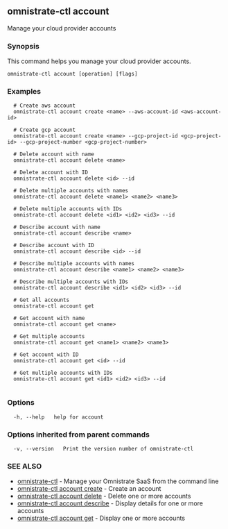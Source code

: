 ## omnistrate-ctl account

Manage your cloud provider accounts

### Synopsis

This command helps you manage your cloud provider accounts.

```
omnistrate-ctl account [operation] [flags]
```

### Examples

```
  # Create aws account
  omnistrate-ctl account create <name> --aws-account-id <aws-account-id>

  # Create gcp account
  omnistrate-ctl account create <name> --gcp-project-id <gcp-project-id> --gcp-project-number <gcp-project-number>

  # Delete account with name
  omnistrate-ctl account delete <name>

  # Delete account with ID
  omnistrate-ctl account delete <id> --id

  # Delete multiple accounts with names
  omnistrate-ctl account delete <name1> <name2> <name3>

  # Delete multiple accounts with IDs
  omnistrate-ctl account delete <id1> <id2> <id3> --id

  # Describe account with name
  omnistrate-ctl account describe <name>

  # Describe account with ID
  omnistrate-ctl account describe <id> --id
  
  # Describe multiple accounts with names
  omnistrate-ctl account describe <name1> <name2> <name3>

  # Describe multiple accounts with IDs
  omnistrate-ctl account describe <id1> <id2> <id3> --id

  # Get all accounts
  omnistrate-ctl account get

  # Get account with name
  omnistrate-ctl account get <name>

  # Get multiple accounts
  omnistrate-ctl account get <name1> <name2> <name3>

  # Get account with ID
  omnistrate-ctl account get <id> --id

  # Get multiple accounts with IDs
  omnistrate-ctl account get <id1> <id2> <id3> --id


```

### Options

```
  -h, --help   help for account
```

### Options inherited from parent commands

```
  -v, --version   Print the version number of omnistrate-ctl
```

### SEE ALSO

* [omnistrate-ctl](omnistrate-ctl.md)	 - Manage your Omnistrate SaaS from the command line
* [omnistrate-ctl account create](omnistrate-ctl_account_create.md)	 - Create an account
* [omnistrate-ctl account delete](omnistrate-ctl_account_delete.md)	 - Delete one or more accounts
* [omnistrate-ctl account describe](omnistrate-ctl_account_describe.md)	 - Display details for one or more accounts
* [omnistrate-ctl account get](omnistrate-ctl_account_get.md)	 - Display one or more accounts

